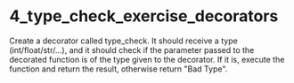 # 4_type_check_exercise_decorators
Create a decorator called type_check. It should receive a type (int/float/str/…), and it should check if the parameter passed to the decorated function is of the type given to the decorator. If it is, execute the function and return the result, otherwise return "Bad Type".
